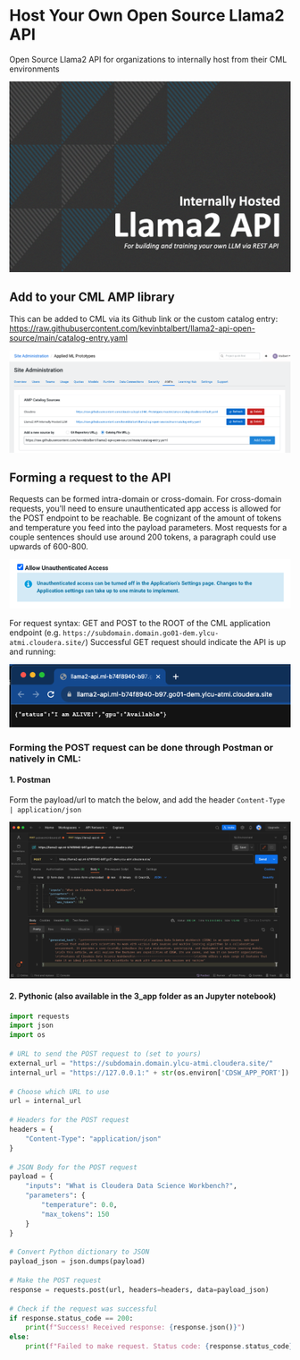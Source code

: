 # Host Your Own Open Source Llama2 API
Open Source Llama2 API for organizations to internally host from their CML environments

![](/assets/catalog-entry.png)

## Add to your CML AMP library

This can be added to CML via its Github link or the custom catalog entry: https://raw.githubusercontent.com/kevinbtalbert/llama2-api-open-source/main/catalog-entry.yaml

![](/assets/add-catalog.png)

## Forming a request to the API
Requests can be formed intra-domain or cross-domain. For cross-domain requests, you'll need to ensure unauthenticated app access is allowed for the POST endpoint to be reachable. Be cognizant of the amount of tokens and temperature you feed into the payload parameters. Most requests for a couple sentences should use around 200 tokens, a paragraph could use upwards of 600-800. 

![](/assets/unauthenticated-access.png)

For request syntax: 
GET and POST to the ROOT of the CML application endpoint (e.g. `https://subdomain.domain.go01-dem.ylcu-atmi.cloudera.site/`)
Successful GET request should indicate the API is up and running:

![](/assets/GET-endpoint.png)

### Forming the POST request can be done through Postman or natively in CML:

#### 1. Postman

Form the payload/url to match the below, and add the header `Content-Type | application/json`

![](/assets/postman-setup.png)


#### 2. Pythonic (also available in the 3_app folder as an Jupyter notebook)

```python
import requests
import json
import os

# URL to send the POST request to (set to yours)
external_url = "https://subdomain.domain.ylcu-atmi.cloudera.site/"
internal_url = "https://127.0.0.1:" + str(os.environ['CDSW_APP_PORT']) + "/"

# Choose which URL to use
url = internal_url

# Headers for the POST request
headers = {
    "Content-Type": "application/json"
}

# JSON Body for the POST request
payload = {
    "inputs": "What is Cloudera Data Science Workbench?",
    "parameters": {
        "temperature": 0.0,
        "max_tokens": 150
    }
}

# Convert Python dictionary to JSON
payload_json = json.dumps(payload)

# Make the POST request
response = requests.post(url, headers=headers, data=payload_json)

# Check if the request was successful
if response.status_code == 200:
    print(f"Success! Received response: {response.json()}")
else:
    print(f"Failed to make request. Status code: {response.status_code}, Response: {response.text}")

```

